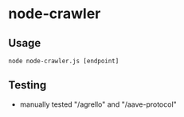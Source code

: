 # node-crawler

## Usage

`node node-crawler.js [endpoint]`

## Testing
- manually tested "/agrello" and "/aave-protocol"